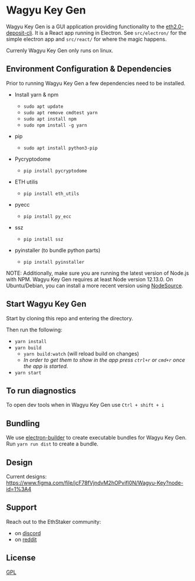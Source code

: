 # Wagyu Key Gen
Wagyu Key Gen is a GUI application providing functionality to the [eth2.0-deposit-cli](https://github.com/ethereum/eth2.0-deposit-cli). It is a React app running in Electron.  See `src/electron/` for the simple electron app and `src/react/` for where the magic happens.

Currenly Wagyu Key Gen only runs on linux.

## Environment Configuration & Dependencies
Prior to running Wagyu Key Gen a few dependencies need to be installed. 

- Install yarn & npm
    - `sudo apt update`
    - `sudo apt remove cmdtest yarn`
    - `sudo apt install npm`
    - `sudo npm install -g yarn`
- pip 
    - `sudo apt install python3-pip`
- Pycryptodome
    - `pip install pycryptodome`
- ETH utilis
    - `pip install eth_utils`
- pyecc
    - `pip install py_ecc`
- ssz
    - `pip install ssz`

- pyinstaller (to bundle python parts)
    - `pip install pyinstaller`

NOTE: Additionally, make sure you are running the latest version of Node.js with NPM. Wagyu Key Gen requires at least Node version 12.13.0. On Ubuntu/Debian, you can install a more recent version using [NodeSource](https://github.com/nodesource/distributions/blob/master/README.md).

## Start Wagyu Key Gen
Start by cloning this repo and entering the directory.

Then run the following:

 - `yarn install`
 - `yarn build`
   - `yarn build:watch` (will reload build on changes)
   - _In order to get them to show in the app press `ctrl+r` or `cmd+r` once the app is started._
 - `yarn start`

## To run diagnostics
To open dev tools when in Wagyu Key Gen use `Ctrl + shift + i`

## Bundling
We use [electron-builder](https://www.electron.build/) to create executable bundles for Wagyu Key Gen.  Run `yarn run dist` to create a bundle.

## Design
Current designs: https://www.figma.com/file/jcF78fVjndvM2hOPvifl0N/Wagyu-Key?node-id=1%3A4

## Support
Reach out to the EthStaker community:
 - on [discord](https://invite.gg/ethstaker)
 - on [reddit](https://www.reddit.com/r/ethstaker/)

## License
[GPL](LICENSE)
